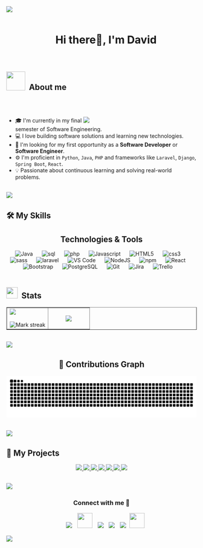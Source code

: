 <img src="https://user-images.githubusercontent.com/73097560/115834477-dbab4500-a447-11eb-908a-139a6edaec5c.gif">


<div id="user-content-toc">
  <ul align="Center">
    <summary><h1 style="display: inline-block">Hi there👋, I'm David </h1></summary>
  </ul>
</div>


<!--About Me-->

<br><br>
<img align="left" src = "https://user-images.githubusercontent.com/63050133/156777293-72a6e681-2582-4a9d-ad92-09d1181d47c7.gif" width = 50px height=50px>
<h2 align="left" font-weight="bold">&nbsp;&nbsp;About me</h2>  
<br><br>


<picture> <img align="right" src="https://media.giphy.com/media/SWoSkN6DxTszqIKEqv/giphy.gif" width = 300px></picture>

- 🎓 I'm currently in my final semester of Software Engineering.
- 💻 I love building software solutions and learning new technologies.
- 🚀 I'm looking for my first opportunity as a **Software Developer** or **Software Engineer**.
- ⚙️ I'm proficient in `Python`, `Java`, `PHP` and frameworks like `Laravel`, `Django`, `Spring Boot`, `React`.
- 💡 Passionate about continuous learning and solving real-world problems.

</br>
<img src="https://user-images.githubusercontent.com/73097560/115834477-dbab4500-a447-11eb-908a-139a6edaec5c.gif">


<h2 align="left" font-weight="bold">🛠️ My Skills </h2>

<div align="center" width="100">
    <h2 font-weight="bold">Technologies & Tools</h2>
        <img
            src="https://cdn.jsdelivr.net/gh/devicons/devicon@latest/icons/java/java-original-wordmark.svg"
            width="60px"
            alt="Java">
            &nbsp;&nbsp;&nbsp;&nbsp;
        <img
            src="https://cdn.iconscout.com/icon/free/png-256/mysql-3521596-2945040.png"
            width="50px"
            alt="sql">
            &nbsp;&nbsp;&nbsp;&nbsp;
        <img
            src="https://cdn.iconscout.com/icon/free/png-256/php-2752101-2284918.png"
            width="50px"
            alt="php">
            &nbsp;&nbsp;&nbsp;&nbsp;
        <img
            src="https://cdn.jsdelivr.net/gh/devicons/devicon@latest/icons/javascript/javascript-original.svg"
            width="50px"
            alt="Javascript">
            &nbsp;&nbsp;&nbsp;&nbsp;
        <img
            src="https://cdn.jsdelivr.net/gh/devicons/devicon@latest/icons/html5/html5-original-wordmark.svg"
            width="60px"
            alt="HTML5">
            &nbsp;&nbsp;&nbsp;&nbsp;
        <img
            src="https://cdn.jsdelivr.net/gh/devicons/devicon@latest/icons/css3/css3-original-wordmark.svg"
            width="60px"
            alt="css3">
            &nbsp;&nbsp;&nbsp;&nbsp;
        <img
            src="https://cdn.jsdelivr.net/gh/devicons/devicon@latest/icons/sass/sass-original.svg"
            width="60px"
            alt="sass">
            &nbsp;&nbsp;&nbsp;&nbsp;
        <img
            src="https://cdn.iconscout.com/icon/free/png-256/laravel-3-1175147.png"
            width="60px"
            alt="laravel">
            &nbsp;&nbsp;&nbsp;&nbsp;
        <img
            src="https://cdn.jsdelivr.net/gh/devicons/devicon@latest/icons/vscode/vscode-original-wordmark.svg"
            width="60px"
            alt="VS Code">
            &nbsp;&nbsp;&nbsp;&nbsp;
        <img
            src="https://cdn.jsdelivr.net/gh/devicons/devicon@latest/icons/nodejs/nodejs-original-wordmark.svg"
            width="60px"
            alt="NodeJS">
            &nbsp;&nbsp;&nbsp;&nbsp;
        <img
            src="https://cdn.jsdelivr.net/gh/devicons/devicon@latest/icons/npm/npm-original-wordmark.svg"
            width="60px"
            alt="npm">
            &nbsp;&nbsp;&nbsp;&nbsp;
        <img
            src="https://cdn.jsdelivr.net/gh/devicons/devicon@latest/icons/react/react-original-wordmark.svg"
            width="60px"
            alt="React">
            &nbsp;&nbsp;&nbsp;&nbsp;
        <img
            src="https://cdn.jsdelivr.net/gh/devicons/devicon@latest/icons/bootstrap/bootstrap-plain-wordmark.svg"
            width="60px"
            alt="Bootstrap">
            &nbsp;&nbsp;&nbsp;&nbsp;
        <img
            src="https://cdn.jsdelivr.net/gh/devicons/devicon@latest/icons/postgresql/postgresql-original-wordmark.svg"
            width="60px"
            alt="PostgreSQL">
            &nbsp;&nbsp;&nbsp;&nbsp;
        <img
            src="https://cdn.jsdelivr.net/gh/devicons/devicon@latest/icons/github/github-original-wordmark.svg"
            width="60px"
            alt="Git">
            &nbsp;&nbsp;&nbsp;&nbsp;
        <img
            src="https://cdn.jsdelivr.net/gh/devicons/devicon@latest/icons/jira/jira-original-wordmark.svg"
            width="60px"
            alt="Jira">
            &nbsp;&nbsp;&nbsp;&nbsp;
        <img
            src="https://cdn.jsdelivr.net/gh/devicons/devicon@latest/icons/trello/trello-plain-wordmark.svg"
            width="60px"
            alt="Trello">
            &nbsp;&nbsp;&nbsp;&nbsp;
</div>
</br>
  <p align="left">
  <!--- stats (start) -->
  <h2 align="left" font-weight="bold"> <img src="https://media.giphy.com/media/iY8CRBdQXODJSCERIr/giphy.gif" width="30" height="30" style="margin-right: 10px;">Stats</h2>
  <table align="center" border= "none">
    <tr border="none">
     <td width="50%" align="center">
       <img  align="left"  src="https://github-readme-stats.vercel.app/api?username=ArDavid14&theme=dark&show_icons=true&count_private=true" />
       <br></br>
       <img  title="🔥 Get streak stats for your profile at git.io/streak-stats" alt="Mark streak" src="https://github-readme-streak-stats.herokuapp.com/?user=ArDavid14&theme=dark&hide_border=false" /> 
     </td>


   <td width="50%" align="center">

   <img  align="center"  src="https://github-readme-stats.anuraghazra1.vercel.app/api/top-langs/?username=ArDavid14&theme=dark&hide_border=false&no-bg=true&no-frame=true&langs_count=7"/>

   </td>
   </tr>
  </table>
</div>


</br>
<img src="https://user-images.githubusercontent.com/73097560/115834477-dbab4500-a447-11eb-908a-139a6edaec5c.gif">


<h2 align="center">🐍 Contributions Graph</h2>
	
<p align="center">
  <img src="https://github.com/ArDavid14/ArDavid14/blob/output/github-contribution-grid-snake.svg" alt="Snake animation" />
</p>

<!--- stats (end) -->
<br/>
<img src="https://user-images.githubusercontent.com/73097560/115834477-dbab4500-a447-11eb-908a-139a6edaec5c.gif">


<!-- Proyectos destacados -->
## 🚀 My Projects

<p align="center">
  <a href="https://github.com/Santiagocsie/Gestion_productos">
    <img src="https://github-readme-stats.vercel.app/api/pin/?username=Santiagocsie&repo=Gestion_productos&theme=tokyonight" />
  </a>
  <a href="https://github.com/Santiagocsie/React-CRUD">
    <img src="https://github-readme-stats.vercel.app/api/pin/?username=Santiagocsie&repo=React-CRUD&theme=tokyonight" />
  </a>
  <a href="https://github.com/Santiagocsie/Lavarel_Crud">
    <img src="https://github-readme-stats.vercel.app/api/pin/?username=Santiagocsie&repo=Lavarel_Crud&theme=tokyonight" />
  </a>
  <a href="https://github.com/Santiagocsie/Ecomapeobotanico">
    <img src="https://github-readme-stats.vercel.app/api/pin/?username=Santiagocsie&repo=Ecomapeobotanico&theme=tokyonight" />
  </a>
  <a href="https://github.com/Santiagocsie/Nutridatagram">
    <img src="https://github-readme-stats.vercel.app/api/pin/?username=Santiagocsie&repo=Nutridatagram&theme=tokyonight" />
  </a>
  <a href="https://github.com/ArDavid14/SisDistribuidos">
    <img src="https://github-readme-stats.vercel.app/api/pin/?username=ArDavid14&repo=SisDistribuidos&theme=tokyonight" />
  </a>
  <a href="https://github.com/Santiagocsie/Taller-program">
    <img src="https://github-readme-stats.vercel.app/api/pin/?username=Santiagocsie&repo=Taller-program&theme=tokyonight" />
  </a>
</p>

<!--horizontal divider(gradiant)-->
<br/>
<img src="https://user-images.githubusercontent.com/73097560/115834477-dbab4500-a447-11eb-908a-139a6edaec5c.gif">

<h3 align="center"> Connect with me 🤝 </h3>

<p align="center">

 <div align="center"  class="icons-social" style="margin-left: 10px;">
        <a style="margin-left: 10px;"  target="_blank" href="https://www.linkedin.com/in/jundi-husni/">
			<img src="https://img.icons8.com/doodle/40/000000/linkedin--v2.png" ></a>
        <a style="margin-left: 10px;" target="_blank" href="https://github.com/zeeid">
		<img src="https://cdn.iconscout.com/icon/free/png-256/web-earth-online-market-planet-search-secure-1-9563.png" width="40" height="40"></a>
        <a style="margin-left: 10px;" target="_blank" href="https://www.instagram.com/zeeidev/">
			<img src="https://img.icons8.com/doodle/40/000000/instagram-new--v2.png"></a>
		<a style="margin-left: 10px;" target="_blank" href="https://twitter.com/zeeidev">
			<img src="https://img.icons8.com/doodle/1x/twitter-squared--v2.png" ></a>
		<a style="margin-left: 10px;" target="_blank" href="https://www.youtube.com/c/ZeeiDeveloper">
				<img src="https://img.icons8.com/doodle/1x/youtube--v2.png" ></a>
		<a style="margin-left: 5px;" target="_blank" href="https://play.google.com/store/apps/dev?id=5506644742288227696&hl=in&gl=US">
					<img src="https://cdn.iconscout.com/icon/free/png-256/playstore-2002562-1687192.png" width="40" height="40"></a>
      </div>

<br>
	<!--horizontal divider(gradiant)-->
<img src="https://user-images.githubusercontent.com/73097560/115834477-dbab4500-a447-11eb-908a-139a6edaec5c.gif">


